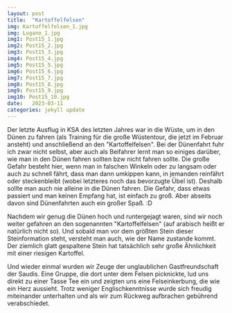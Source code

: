 ```yaml
---
layout: post
title:  "Kartoffelfelsen"
img: Kartoffelfelsen_1.jpg
img: Lugano_1.jpg
img1: Post15_1.jpg
img2: Post15_2.jpg
img3: Post15_3.jpg
img4: Post15_4.jpg
img5: Post15_5.jpg
img6: Post15_6.jpg
img7: Post15_7.jpg
img8: Post15_8.jpg
img9: Post15_9.jpg
img10: Post15_10.jpg
date:   2023-03-11
categories: jekyll update
---
```


Der letzte Ausflug in KSA des letzten Jahres war in die Wüste, um in den Dünen zu fahren (als Training für die große Wüstentour, die jetzt im Februar ansteht) und anschließend an den "Kartoffelfelsen".
Bei der Dünenfahrt fuhr ich zwar nicht selbst, aber auch als Beifahrer lernt man so einiges darüber, wie man in den Dünen fahren sollten bzw nicht fahren sollte. Die große Gefahr besteht hier, wenn man in falschen Winkeln oder zu langsam oder auch zu schnell fährt, dass man dann umkippen kann, in jemanden reinfährt oder steckenbleibt (wobei letzteres noch das bevorzugte Übel ist). Deshalb sollte man auch nie alleine in die Dünen fahren. Die Gefahr, dass etwas passiert und man keinen Empfang hat, ist einfach zu groß. Aber abseits davon sind Dünenfahrten auch ein großer Spaß. :D

Nachdem wir genug die Dünen hoch und runtergejagt waren, sind wir noch weiter gefahren an den sogenannten "Kartoffelfelsen" (auf arabisch heißt er natürlich nicht so). Und sobald man vor dem größten Stein dieser Steinformation steht, versteht man auch, wie der Name zustande kommt. Der ziemlich glatt gespaltene Stein hat tatsächlich sehr große Ähnlichkeit mit einer riesigen Kartoffel.

Und wieder einmal wurden wir Zeuge der unglaublichen Gastfreundschaft der Saudis. Eine Gruppe, die dort unter dem Felsen picknickte, lud uns direkt zu einer Tasse Tee ein und zeigten uns eine Felseinkerbung, die wie ein Herz aussieht. Trotz weniger Englischkenntnisse wurde sich freudig miteinander unterhalten und als wir zum Rückweg aufbrachen gebührend verabschiedet.
